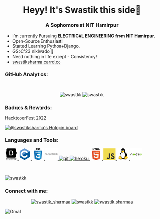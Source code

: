 <h1 align="center">Heyy! It's Swastik this side👋</h1>
<h3 align="center">A Sophomore at NIT Hamirpur</h3>

- I’m currently Pursuing **ELECTRICAL ENGINEERING from NIT Hamirpur.**
- Open-Source Enthusiast!
- Started Learning Python+Django.
- GSoC'23 niklwado 🥲
- Need nothing in life except - Consistency!
- <a href="swastiksharma.carrd.co" target="_blank">swastiksharma.carrd.co</a>
<h3>GitHub Analytics:</h3>
<br>
 <p align="center">
    <img src="https://github-readme-stats.vercel.app/api?username=swastkk&show_icons=true&theme=tokyonight" alt="swastkk" style="width:40%;"/>
    <img src="https://github-readme-streak-stats.herokuapp.com/?user=swastkk&layout=compact&theme=tokyonight" alt="swastkk" style="width:40%;"/>
  </p>
  <h3>Badges & Rewards:</h3>
HacktoberFest 2022

[![@swastiksharma's Holopin board](https://holopin.me/swastiksharma)](https://holopin.io/@swastiksharma)


<h3 align="left">Languages and Tools:</h3>
<p align="left"> <a href="https://getbootstrap.com" target="_blank" rel="noreferrer"> <img src="https://raw.githubusercontent.com/devicons/devicon/master/icons/bootstrap/bootstrap-plain-wordmark.svg" alt="bootstrap" width="40" height="40"/> </a> <a href="https://www.cprogramming.com/" target="_blank" rel="noreferrer"> <img src="https://raw.githubusercontent.com/devicons/devicon/master/icons/c/c-original.svg" alt="c" width="40" height="40"/> </a> <a href="https://www.w3schools.com/css/" target="_blank" rel="noreferrer"> <img src="https://raw.githubusercontent.com/devicons/devicon/master/icons/css3/css3-original-wordmark.svg" alt="css3" width="40" height="40"/> </a> <a href="https://expressjs.com" target="_blank" rel="noreferrer"> <img src="https://raw.githubusercontent.com/devicons/devicon/master/icons/express/express-original-wordmark.svg" alt="express" width="40" height="40"/> </a> <a href="https://git-scm.com/" target="_blank" rel="noreferrer"> <img src="https://www.vectorlogo.zone/logos/git-scm/git-scm-icon.svg" alt="git" width="40" height="40"/> </a> <a href="https://heroku.com" target="_blank" rel="noreferrer"> <img src="https://www.vectorlogo.zone/logos/heroku/heroku-icon.svg" alt="heroku" width="40" height="40"/> </a> <a href="https://www.w3.org/html/" target="_blank" rel="noreferrer"> <img src="https://raw.githubusercontent.com/devicons/devicon/master/icons/html5/html5-original-wordmark.svg" alt="html5" width="40" height="40"/> </a> <a href="https://developer.mozilla.org/en-US/docs/Web/JavaScript" target="_blank" rel="noreferrer"> <img src="https://raw.githubusercontent.com/devicons/devicon/master/icons/javascript/javascript-original.svg" alt="javascript" width="40" height="40"/> </a> <a href="https://www.linux.org/" target="_blank" rel="noreferrer"> <img src="https://raw.githubusercontent.com/devicons/devicon/master/icons/linux/linux-original.svg" alt="linux" width="40" height="40"/> </a> <a href="https://nodejs.org" target="_blank" rel="noreferrer"> <img src="https://raw.githubusercontent.com/devicons/devicon/master/icons/nodejs/nodejs-original-wordmark.svg" alt="nodejs" width="40" height="40"/> </a> </p>
<br>
<p><img align="center" src="https://github-readme-stats.vercel.app/api/top-langs?username=swastkk&show_icons=true&locale=en&layout=compact&theme=tokyonight" alt="swastkk" /></p>
<h3 align="left">Connect with me:</h3>
<p align="center">
<a href="https://twitter.com/swastik_sharmaa" target="blank"><img align="center" src="https://raw.githubusercontent.com/rahuldkjain/github-profile-readme-generator/master/src/images/icons/Social/twitter.svg" alt="swastik_sharmaa" height="30" width="40" /></a>
<a href="https://linkedin.com/in/swastkk" target="blank"><img align="center" src="https://raw.githubusercontent.com/rahuldkjain/github-profile-readme-generator/master/src/images/icons/Social/linked-in-alt.svg" alt="swastkk" height="30" width="40" /></a>
<a href="https://instagram.com/swastik.sharmaa" target="blank"><img align="center" src="https://raw.githubusercontent.com/rahuldkjain/github-profile-readme-generator/master/src/images/icons/Social/instagram.svg" alt="swastik.sharmaa" height="30" width="40" /></a
 </p>
 
<a href="mailto:swastkk@gmail.com"><img alt="Gmail" src="https://img.shields.io/badge/Gmail-D14836?style=for-the-badge&logo=gmail&logoColor=white" style="position: absolute;" /></a>



